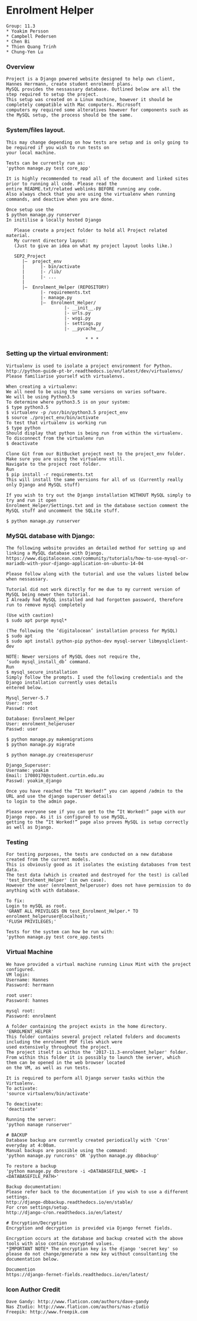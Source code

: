 # Enrolment Helper
    Group: 11.3
    * Yoakim Persson
    * Campbell Pedersen
    * Chen Bi
    * Thien Quang Trinh
    * Chung-Yen Lu

### Overview
    Project is a Django powered website designed to help own client, Hannes Herrmann, create student enrolment plans.
    MySQL provides the nessassary database. Outlined below are all the step required to setup the project. 
    This setup was created on a Linux machine, however it should be completely compatible with Mac computers. Microsoft 
    computers my required some alteratives however for components such as the MySQL setup, the process should be the same.

### System/files layout. 
    This may change depending on how tests are setup and is only going to be required if you wish to run tests on
    your local machine.

    Tests can be currently run as:
    'python manage.py test core_app'

    It is highly recommended to read all of the document and linked sites prior to running all code. Please read the 
    entire README.txt/related weblinks BEFORE running any code. 
    Also always check that you are using the virtualenv when running commands, and deactive when you are done.

    Once setup use the 
    $ python manage.py runserver
    In initilise a locally hosted Django 

       Please create a project folder to hold all Project related material.
       My current directory layout:
       (Just to give an idea on what my project layout looks like.)

       SEP2_Project
          |—  project_env
          |      |- bin/activate
          |      |- /lib/
          |      |- ...
          |
          |—  Enrolment_Helper (REPOSITORY)
                 |- requirements.txt
                 |- manage.py
                 |—  Enrolment_Helper/
                          |- __init__.py
                          |- urls.py
                          |- wsgi.py
                          |- settings.py
                          |- __pycache__/

                                  * * *


### Setting up the virtual environment:
    Virtualenv is used to isolate a project environment for Python.
    http://python-guide-pt-br.readthedocs.io/en/latest/dev/virtualenvs/
    Please familiarise yourself with virtualenvs. 

    When creating a virtualenv:
    We all need to be using the same versions on varies software.
    We will be using Python3.5
    To determine where python3.5 is on your system:
    $ type python3.5
    $ virtualenv -p /usr/bin/python3.5 project_env
    $ source ./project_env/bin/activate
    To test that virtualenv is working run
    $ type python
    Should display that python is being run from within the virtualenv.
    To disconnect from the virtualenv run
    $ deactivate

    Clone Git from our BitBucket project next to the project_env folder. 
    Make sure you are using the virtualenv still.
    Navigate to the project root folder.
    Run 
    $ pip install -r requirements.txt 
    This will install the same versions for all of us (Currently really only Django and MySQL stuff)

    If you wish to try out the Django installation WITHOUT MySQL simply to try and run it open
    Enrolment_Helper/Settings.txt and in the database section comment the MySQL stuff and uncomment the SQLite stuff.

    $ python manage.py runserver 

### MySQL database with Django:

    The following website provides an detailed method for setting up and linking a MySQL database with Django. 
    https://www.digitalocean.com/community/tutorials/how-to-use-mysql-or-mariadb-with-your-django-application-on-ubuntu-14-04
    
    Please follow along with the tutorial and use the values listed below when nessassary.

    Tutorial did not work directly for me due to my current version of MySQL being newer then tutorial.
    I Already had MySQL installed and had forgotten password, therefore run to remove mysql completely

    (Use with caution)
    $ sudo apt purge mysql*

    (The following the ‘digitalocean’ installation process for MySQL)
    $ sudo apt
    $ sudo apt install python-pip python-dev mysql-server libmysqlclient-dev

    NOTE: Newer versions of MySQL does not require the,
    ‘sudo mysql_install_db’ command.
    Run
    $ mysql_secure_installation
    Simply follow the prompts. I used the following credentials and the Django installation currently uses details 
    entered below. 

    Mysql_Server-5.7
    User: root 
    Passwd: root 

    Database: Enrolment_Helper
    User: enrolment_helperuser
    Passwd: user

    $ python manage.py makemigrations
    $ python manage.py migrate

    $ python manage.py createsuperusr

    Django_Superuser:
    Username: yoakim
    Email: 17080170@student.curtin.edu.au
    Passwd: yoakim_django

    Once you have reached the “It Worked!” you can append /admin to the URL and use the django superuser details
    to login to the admin page.

    Please everyone see if you can get to the “It Worked!” page with our Django repo. As it is configured to use MySQL, 
    getting to the “It Worked!” page also proves MySQL is setup correctly as well as Django.
 
### Testing
    For testing purposes, the tests are conducted on a new database created from the current models.
    This is obviously good as it isolates the existing databases from test data.
    The test data (which is created and destroyed for the test) is called 'test_Enrolment_Helper' (in own case).
    However the user (enrolment_helperuser) does not have permission to do anything with with database.

    To fix:
    Login to mySQL as root.
    'GRANT ALL PRIVILGES ON test_Enrolment_Helper.* TO enrolment_helperuser@localhost;'
    'FLUSH PRIVILEGES;'
    
    Tests for the system can how be run with:
    'python manage.py test core_app.tests

### Virtual Machine
    We have provided a virtual machine running Linux Mint with the project configured.
    VM login:
    Username: Hannes
    Password: herrmann
    
    root user:
    Password: hannes

    mysql root:
    Password: enrolment
    
    A folder containing the project exists in the home directory. 'ENROLMENT_HELPER'
    This folder contains several project related folders and documents including the enrolment PDF files which were 
    used extensively throughout the project.
    The project itself is within the '2017-11.3-enrolment_helper' folder.
    From within this folder it is possibly to launch the server, which them can be opened in the web browser located 
    on the VM, as well as run tests.
    
    It is required to perform all Django server tasks within the Virtualenv.
    To activate:
    'source virtualenv/bin/activate'
    
    To deactivate:
    'deactivate'
    
    Running the server:
    'python manage runserver'
   
    # BACKUP
    Database backup are currently created periodically with 'Cron' everyday at 4:00am.
    Manual backups are possible using the command:
    'python manage.py runcrons' OR 'python manage.py dbbackup'
    
    To restore a backup
    'python manage.py dbrestore -i <DATABASEFILE_NAME> -I <DATABASEFILE_PATH>'
    
    Backup documentation:
    Please refer back to the documentation if you wish to use a different settings.
    http://django-dbbackup.readthedocs.io/en/stable/
    For cron settings/setup.
    http://django-cron.readthedocs.io/en/latest/
    
    # Encryption/Decryption  
    Encryption and decryption is provided via Django fernet fields.
    
    Encryption occurs at the database and backup created with the above tools with also contain encrypted values.
    *IMPORTANT NOTE* The encryption key is the django 'secret key' so please do not change/generate a new key without consultanting the 
    documentation below.
    
    Documention
    https://django-fernet-fields.readthedocs.io/en/latest/
    
### Icon Author Credit
    Dave Gandy: http://www.flaticon.com/authors/dave-gandy  
    Nas Ztudio: http://www.flaticon.com/authors/nas-ztudio
    Freepik: http://www.freepik.com
